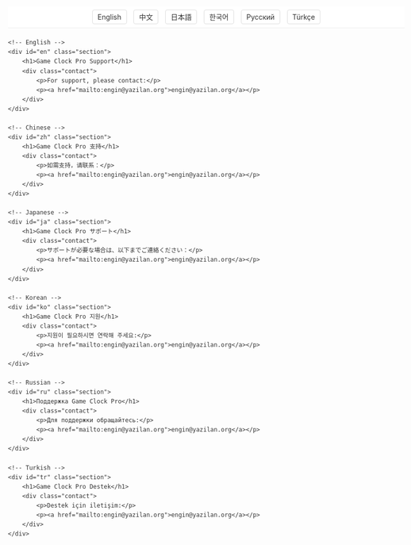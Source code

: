 <!DOCTYPE html>
<html>
<head>
    <meta charset="UTF-8">
    <meta name="viewport" content="width=device-width, initial-scale=1.0">
    <title>Game Clock Pro Support</title>
    <style>
        body {
            font-family: -apple-system, BlinkMacSystemFont, 'Segoe UI', Roboto, Oxygen, Ubuntu, Cantarell, sans-serif;
            line-height: 1.6;
            max-width: 800px;
            margin: 0 auto;
            padding: 20px;
            color: #333;
        }
        .language-nav {
            position: sticky;
            top: 0;
            background: white;
            padding: 10px 0;
            border-bottom: 1px solid #eee;
            margin-bottom: 20px;
            text-align: center;
        }
        .language-nav a {
            padding: 5px 10px;
            margin: 0 5px;
            border: 1px solid #ddd;
            border-radius: 4px;
            text-decoration: none;
            color: #333;
        }
        .section {
            margin-bottom: 40px;
            padding-top: 20px;
            text-align: center;
        }
        .contact {
            background: #f8f9fa;
            padding: 20px;
            border-radius: 8px;
            margin-top: 20px;
        }
        a {
            color: #2c3e50;
            text-decoration: none;
        }
        a:hover {
            text-decoration: underline;
        }
    </style>
</head>
<body>
    <nav class="language-nav">
        <a href="#en">English</a>
        <a href="#zh">中文</a>
        <a href="#ja">日本語</a>
        <a href="#ko">한국어</a>
        <a href="#ru">Русский</a>
        <a href="#tr">Türkçe</a>
    </nav>

    <!-- English -->
    <div id="en" class="section">
        <h1>Game Clock Pro Support</h1>
        <div class="contact">
            <p>For support, please contact:</p>
            <p><a href="mailto:engin@yazilan.org">engin@yazilan.org</a></p>
        </div>
    </div>

    <!-- Chinese -->
    <div id="zh" class="section">
        <h1>Game Clock Pro 支持</h1>
        <div class="contact">
            <p>如需支持，请联系：</p>
            <p><a href="mailto:engin@yazilan.org">engin@yazilan.org</a></p>
        </div>
    </div>

    <!-- Japanese -->
    <div id="ja" class="section">
        <h1>Game Clock Pro サポート</h1>
        <div class="contact">
            <p>サポートが必要な場合は、以下までご連絡ください：</p>
            <p><a href="mailto:engin@yazilan.org">engin@yazilan.org</a></p>
        </div>
    </div>

    <!-- Korean -->
    <div id="ko" class="section">
        <h1>Game Clock Pro 지원</h1>
        <div class="contact">
            <p>지원이 필요하시면 연락해 주세요:</p>
            <p><a href="mailto:engin@yazilan.org">engin@yazilan.org</a></p>
        </div>
    </div>

    <!-- Russian -->
    <div id="ru" class="section">
        <h1>Поддержка Game Clock Pro</h1>
        <div class="contact">
            <p>Для поддержки обращайтесь:</p>
            <p><a href="mailto:engin@yazilan.org">engin@yazilan.org</a></p>
        </div>
    </div>

    <!-- Turkish -->
    <div id="tr" class="section">
        <h1>Game Clock Pro Destek</h1>
        <div class="contact">
            <p>Destek için iletişim:</p>
            <p><a href="mailto:engin@yazilan.org">engin@yazilan.org</a></p>
        </div>
    </div>
</body>
</html>
